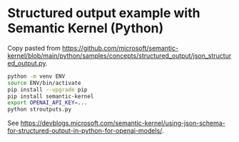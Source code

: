 # Structured output example with Semantic Kernel (Python)

Copy pasted from <https://github.com/microsoft/semantic-kernel/blob/main/python/samples/concepts/structured_output/json_structured_output.py>.

```bash
python -m venv ENV
source ENV/bin/activate
pip install --upgrade pip
pip install semantic-kernel
export OPENAI_API_KEY=...
python stroutputs.py
```

See <https://devblogs.microsoft.com/semantic-kernel/using-json-schema-for-structured-output-in-python-for-openai-models/>.
